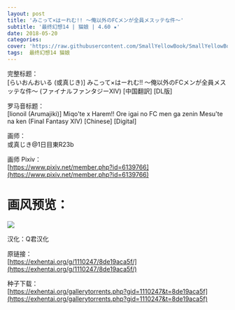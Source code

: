 ```yaml
---
layout: post
title: 'みこって×はーれむ!! ～俺以外のFCメンが全員メスッテな件～'
subtitle: '最终幻想14 | 猫娘 | 4.60 ★'
date: 2018-05-20
categories: 
cover: 'https://raw.githubusercontent.com/SmallYellowBook/SmallYellowBook.github.io/master/image/%E3%81%BF%E3%81%93%E3%81%A3%E3%81%A6%C3%97%E3%81%AF%E3%83%BC%E3%82%8C%E3%82%80!!%20%EF%BD%9E%E4%BF%BA%E4%BB%A5%E5%A4%96%E3%81%AEFC%E3%83%A1%E3%83%B3%E3%81%8C%E5%85%A8%E5%93%A1%E3%83%A1%E3%82%B9%E3%83%83%E3%83%86%E3%81%AA%E4%BB%B6%EF%BD%9E.jpg'
tags:  最终幻想14 猫娘
---
```


完整标题：  
[らいおんおいる (或真じき)] みこって×はーれむ!! ～俺以外のFCメンが全員メスッテな件～ (ファイナルファンタジーXIV) [中国翻訳] [DL版]  

罗马音标题：  
[lionoil (Arumajiki)] Miqo'te x Harem!! Ore igai no FC men ga zenin Mesu'te na ken (Final Fantasy XIV) [Chinese] [Digital]  

画师：  
或真じき@1日目東R23b  

画师 Pixiv：  
[https://www.pixiv.net/member.php?id=6139766](https://www.pixiv.net/member.php?id=6139766)  

# 画风预览：  
![](https://raw.githubusercontent.com/SmallYellowBook/SmallYellowBook.github.io/master/image/%E3%81%BF%E3%81%93%E3%81%A3%E3%81%A6%C3%97%E3%81%AF%E3%83%BC%E3%82%8C%E3%82%80!!%20%EF%BD%9E%E4%BF%BA%E4%BB%A5%E5%A4%96%E3%81%AEFC%E3%83%A1%E3%83%B3%E3%81%8C%E5%85%A8%E5%93%A1%E3%83%A1%E3%82%B9%E3%83%83%E3%83%86%E3%81%AA%E4%BB%B6%EF%BD%9E.jpg)

汉化：Q君汉化  

原链接：  
[https://exhentai.org/g/1110247/8de19aca5f/](https://exhentai.org/g/1110247/8de19aca5f/)  

种子下载：  
[https://exhentai.org/gallerytorrents.php?gid=1110247&t=8de19aca5f](https://exhentai.org/gallerytorrents.php?gid=1110247&t=8de19aca5f)  

